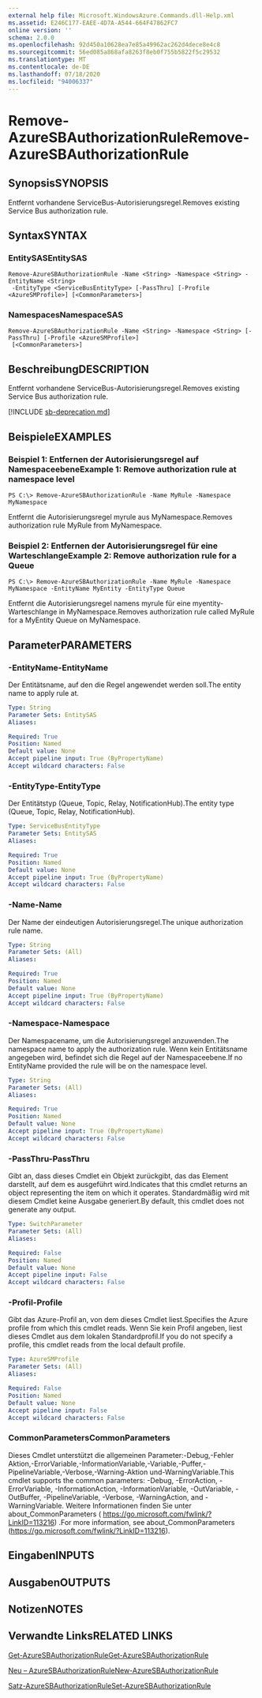 ```yaml
---
external help file: Microsoft.WindowsAzure.Commands.dll-Help.xml
ms.assetid: E246C177-EAEE-4D7A-A544-664F47862FC7
online version: ''
schema: 2.0.0
ms.openlocfilehash: 92d450a10628ea7e85a49962ac262d4dece8e4c8
ms.sourcegitcommit: 56ed085a868afa8263f8eb0f755b5822f5c29532
ms.translationtype: MT
ms.contentlocale: de-DE
ms.lasthandoff: 07/18/2020
ms.locfileid: "94006337"
---
```

# <span data-ttu-id="9d237-101">Remove-AzureSBAuthorizationRule</span><span class="sxs-lookup"><span data-stu-id="9d237-101">Remove-AzureSBAuthorizationRule</span></span>

## <span data-ttu-id="9d237-102">Synopsis</span><span class="sxs-lookup"><span data-stu-id="9d237-102">SYNOPSIS</span></span>
<span data-ttu-id="9d237-103">Entfernt vorhandene ServiceBus-Autorisierungsregel.</span><span class="sxs-lookup"><span data-stu-id="9d237-103">Removes existing Service Bus authorization rule.</span></span>

## <span data-ttu-id="9d237-104">Syntax</span><span class="sxs-lookup"><span data-stu-id="9d237-104">SYNTAX</span></span>

### <span data-ttu-id="9d237-105">EntitySAS</span><span class="sxs-lookup"><span data-stu-id="9d237-105">EntitySAS</span></span>
```
Remove-AzureSBAuthorizationRule -Name <String> -Namespace <String> -EntityName <String>
 -EntityType <ServiceBusEntityType> [-PassThru] [-Profile <AzureSMProfile>] [<CommonParameters>]
```

### <span data-ttu-id="9d237-106">Namespaces</span><span class="sxs-lookup"><span data-stu-id="9d237-106">NamespaceSAS</span></span>
```
Remove-AzureSBAuthorizationRule -Name <String> -Namespace <String> [-PassThru] [-Profile <AzureSMProfile>]
 [<CommonParameters>]
```

## <span data-ttu-id="9d237-107">Beschreibung</span><span class="sxs-lookup"><span data-stu-id="9d237-107">DESCRIPTION</span></span>
<span data-ttu-id="9d237-108">Entfernt vorhandene ServiceBus-Autorisierungsregel.</span><span class="sxs-lookup"><span data-stu-id="9d237-108">Removes existing Service Bus authorization rule.</span></span>

[!INCLUDE [sb-deprecation.md](../include/sb-deprecation.md)]

## <span data-ttu-id="9d237-109">Beispiele</span><span class="sxs-lookup"><span data-stu-id="9d237-109">EXAMPLES</span></span>

### <span data-ttu-id="9d237-110">Beispiel 1: Entfernen der Autorisierungsregel auf Namespaceebene</span><span class="sxs-lookup"><span data-stu-id="9d237-110">Example 1: Remove authorization rule at namespace level</span></span>
```
PS C:\> Remove-AzureSBAuthorizationRule -Name MyRule -Namespace MyNamespace
```

<span data-ttu-id="9d237-111">Entfernt die Autorisierungsregel myrule aus MyNamespace.</span><span class="sxs-lookup"><span data-stu-id="9d237-111">Removes authorization rule MyRule from MyNamespace.</span></span>

### <span data-ttu-id="9d237-112">Beispiel 2: Entfernen der Autorisierungsregel für eine Warteschlange</span><span class="sxs-lookup"><span data-stu-id="9d237-112">Example 2: Remove authorization rule for a Queue</span></span>
```
PS C:\> Remove-AzureSBAuthorizationRule -Name MyRule -Namespace MyNamespace -EntityName MyEntity -EntityType Queue
```

<span data-ttu-id="9d237-113">Entfernt die Autorisierungsregel namens myrule für eine myentity-Warteschlange in MyNamespace.</span><span class="sxs-lookup"><span data-stu-id="9d237-113">Removes authorization rule called MyRule for a MyEntity Queue on MyNamespace.</span></span>

## <span data-ttu-id="9d237-114">Parameter</span><span class="sxs-lookup"><span data-stu-id="9d237-114">PARAMETERS</span></span>

### <span data-ttu-id="9d237-115">-EntityName</span><span class="sxs-lookup"><span data-stu-id="9d237-115">-EntityName</span></span>
<span data-ttu-id="9d237-116">Der Entitätsname, auf den die Regel angewendet werden soll.</span><span class="sxs-lookup"><span data-stu-id="9d237-116">The entity name to apply rule at.</span></span>

```yaml
Type: String
Parameter Sets: EntitySAS
Aliases: 

Required: True
Position: Named
Default value: None
Accept pipeline input: True (ByPropertyName)
Accept wildcard characters: False
```

### <span data-ttu-id="9d237-117">-EntityType</span><span class="sxs-lookup"><span data-stu-id="9d237-117">-EntityType</span></span>
<span data-ttu-id="9d237-118">Der Entitätstyp (Queue, Topic, Relay, NotificationHub).</span><span class="sxs-lookup"><span data-stu-id="9d237-118">The entity type (Queue, Topic, Relay, NotificationHub).</span></span>

```yaml
Type: ServiceBusEntityType
Parameter Sets: EntitySAS
Aliases: 

Required: True
Position: Named
Default value: None
Accept pipeline input: True (ByPropertyName)
Accept wildcard characters: False
```

### <span data-ttu-id="9d237-119">-Name</span><span class="sxs-lookup"><span data-stu-id="9d237-119">-Name</span></span>
<span data-ttu-id="9d237-120">Der Name der eindeutigen Autorisierungsregel.</span><span class="sxs-lookup"><span data-stu-id="9d237-120">The unique authorization rule name.</span></span>

```yaml
Type: String
Parameter Sets: (All)
Aliases: 

Required: True
Position: Named
Default value: None
Accept pipeline input: True (ByPropertyName)
Accept wildcard characters: False
```

### <span data-ttu-id="9d237-121">-Namespace</span><span class="sxs-lookup"><span data-stu-id="9d237-121">-Namespace</span></span>
<span data-ttu-id="9d237-122">Der Namespacename, um die Autorisierungsregel anzuwenden.</span><span class="sxs-lookup"><span data-stu-id="9d237-122">The namespace name to apply the authorization rule.</span></span>
<span data-ttu-id="9d237-123">Wenn kein Entitätsname angegeben wird, befindet sich die Regel auf der Namespaceebene.</span><span class="sxs-lookup"><span data-stu-id="9d237-123">If no EntityName provided the rule will be on the namespace level.</span></span>

```yaml
Type: String
Parameter Sets: (All)
Aliases: 

Required: True
Position: Named
Default value: None
Accept pipeline input: True (ByPropertyName)
Accept wildcard characters: False
```

### <span data-ttu-id="9d237-124">-PassThru</span><span class="sxs-lookup"><span data-stu-id="9d237-124">-PassThru</span></span>
<span data-ttu-id="9d237-125">Gibt an, dass dieses Cmdlet ein Objekt zurückgibt, das das Element darstellt, auf dem es ausgeführt wird.</span><span class="sxs-lookup"><span data-stu-id="9d237-125">Indicates that this cmdlet returns an object representing the item on which it operates.</span></span>
<span data-ttu-id="9d237-126">Standardmäßig wird mit diesem Cmdlet keine Ausgabe generiert.</span><span class="sxs-lookup"><span data-stu-id="9d237-126">By default, this cmdlet does not generate any output.</span></span>

```yaml
Type: SwitchParameter
Parameter Sets: (All)
Aliases: 

Required: False
Position: Named
Default value: None
Accept pipeline input: False
Accept wildcard characters: False
```

### <span data-ttu-id="9d237-127">-Profil</span><span class="sxs-lookup"><span data-stu-id="9d237-127">-Profile</span></span>
<span data-ttu-id="9d237-128">Gibt das Azure-Profil an, von dem dieses Cmdlet liest.</span><span class="sxs-lookup"><span data-stu-id="9d237-128">Specifies the Azure profile from which this cmdlet reads.</span></span>
<span data-ttu-id="9d237-129">Wenn Sie kein Profil angeben, liest dieses Cmdlet aus dem lokalen Standardprofil.</span><span class="sxs-lookup"><span data-stu-id="9d237-129">If you do not specify a profile, this cmdlet reads from the local default profile.</span></span>

```yaml
Type: AzureSMProfile
Parameter Sets: (All)
Aliases: 

Required: False
Position: Named
Default value: None
Accept pipeline input: False
Accept wildcard characters: False
```

### <span data-ttu-id="9d237-130">CommonParameters</span><span class="sxs-lookup"><span data-stu-id="9d237-130">CommonParameters</span></span>
<span data-ttu-id="9d237-131">Dieses Cmdlet unterstützt die allgemeinen Parameter:-Debug,-Fehler Aktion,-ErrorVariable,-InformationVariable,-Variable,-Puffer,-PipelineVariable,-Verbose,-Warning-Aktion und-WarningVariable.</span><span class="sxs-lookup"><span data-stu-id="9d237-131">This cmdlet supports the common parameters: -Debug, -ErrorAction, -ErrorVariable, -InformationAction, -InformationVariable, -OutVariable, -OutBuffer, -PipelineVariable, -Verbose, -WarningAction, and -WarningVariable.</span></span> <span data-ttu-id="9d237-132">Weitere Informationen finden Sie unter about_CommonParameters ( https://go.microsoft.com/fwlink/?LinkID=113216) .</span><span class="sxs-lookup"><span data-stu-id="9d237-132">For more information, see about_CommonParameters (https://go.microsoft.com/fwlink/?LinkID=113216).</span></span>

## <span data-ttu-id="9d237-133">Eingaben</span><span class="sxs-lookup"><span data-stu-id="9d237-133">INPUTS</span></span>

## <span data-ttu-id="9d237-134">Ausgaben</span><span class="sxs-lookup"><span data-stu-id="9d237-134">OUTPUTS</span></span>

## <span data-ttu-id="9d237-135">Notizen</span><span class="sxs-lookup"><span data-stu-id="9d237-135">NOTES</span></span>

## <span data-ttu-id="9d237-136">Verwandte Links</span><span class="sxs-lookup"><span data-stu-id="9d237-136">RELATED LINKS</span></span>

[<span data-ttu-id="9d237-137">Get-AzureSBAuthorizationRule</span><span class="sxs-lookup"><span data-stu-id="9d237-137">Get-AzureSBAuthorizationRule</span></span>](./Get-AzureSBAuthorizationRule.md)

[<span data-ttu-id="9d237-138">Neu – AzureSBAuthorizationRule</span><span class="sxs-lookup"><span data-stu-id="9d237-138">New-AzureSBAuthorizationRule</span></span>](./New-AzureSBAuthorizationRule.md)

[<span data-ttu-id="9d237-139">Satz-AzureSBAuthorizationRule</span><span class="sxs-lookup"><span data-stu-id="9d237-139">Set-AzureSBAuthorizationRule</span></span>](./Set-AzureSBAuthorizationRule.md)



